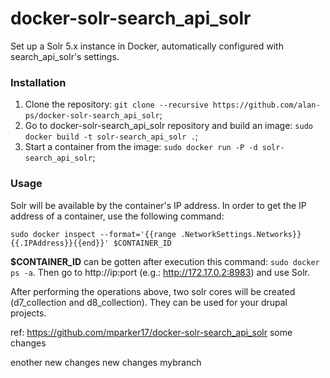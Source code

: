 # docker-solr-search_api_solr
Set up a Solr 5.x instance in Docker, automatically configured with search_api_solr's settings.

### Installation
1. Clone the repository: `git clone --recursive https://github.com/alan-ps/docker-solr-search_api_solr`;
2. Go to docker-solr-search_api_solr repository and build an image: `sudo docker build -t solr-search_api_solr .`;
3. Start a container from the image: `sudo docker run -P -d solr-search_api_solr`;

### Usage
Solr will be available by the container's IP address. In order to get the IP address of a container, use the following command:

`sudo docker inspect --format='{{range .NetworkSettings.Networks}}{{.IPAddress}}{{end}}' $CONTAINER_ID`

**$CONTAINER_ID** can be gotten after execution this command: `sudo docker ps -a`. Then go to http://ip:port (e.g.: http://172.17.0.2:8983) and use Solr.

After performing the operations above, two solr cores will be created (d7_collection and d8_collection). They can be used for your drupal projects.

ref: https://github.com/mparker17/docker-solr-search_api_solr
some changes

enother new changes
new changes mybranch
